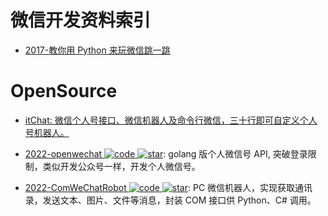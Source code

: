 # 微信开发资料索引

- [2017-教你用 Python 来玩微信跳一跳](https://zhuanlan.zhihu.com/p/32452473)

# OpenSource

- [itChat: 微信个人号接口、微信机器人及命令行微信，三十行即可自定义个人号机器人。](https://github.com/littlecodersh/ItChat)

- [2022-openwechat ![code](https://martrix-usa.oss-accelerate.aliyuncs.com/logo/code.svg) ![star](https://img.shields.io/github/stars/eatmoreapple/openwechat)](https://github.com/eatmoreapple/openwechat): golang 版个人微信号 API, 突破登录限制，类似开发公众号一样，开发个人微信号。

- [2022-ComWeChatRobot ![code](https://martrix-usa.oss-accelerate.aliyuncs.com/logo/code.svg) ![star](https://img.shields.io/github/stars/ljc545w/ComWeChatRobot)](https://github.com/ljc545w/ComWeChatRobot): PC 微信机器人，实现获取通讯录，发送文本、图片、文件等消息，封装 COM 接口供 Python、C# 调用。

